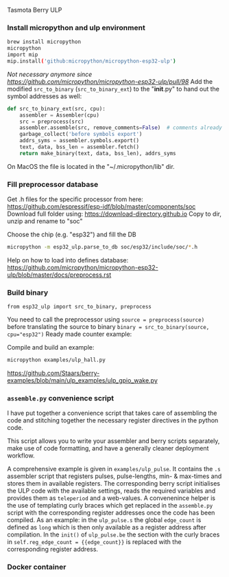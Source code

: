 Tasmota Berry ULP


### Install micropython and ulp environment
```sh
brew install micropython
micropython
import mip
mip.install('github:micropython/micropython-esp32-ulp')
```


*Not necessary anymore since https://github.com/micropython/micropython-esp32-ulp/pull/98*
Add the modified `src_to_binary` (`src_to_binary_ext`) to  the "__init__.py" to hand out the symbol addresses as well:
```python
def src_to_binary_ext(src, cpu):
    assembler = Assembler(cpu)
    src = preprocess(src)
    assembler.assemble(src, remove_comments=False)  # comments already removed by preprocessor
    garbage_collect('before symbols export')
    addrs_syms = assembler.symbols.export()
    text, data, bss_len = assembler.fetch()
    return make_binary(text, data, bss_len), addrs_syms
```

On MacOS the file is located in the "~/.micropython/lib" dir.

### Fill preprocessor database

Get .h files for the specific processor from here: https://github.com/espressif/esp-idf/blob/master/components/soc
Download full folder using: https://download-directory.github.io
Copy to dir, unzip and rename to "soc"

Choose the chip (e.g. "esp32") and fill the DB
```sh
micropython -m esp32_ulp.parse_to_db soc/esp32/include/soc/*.h
```

Help on how to load into defines database: https://github.com/micropython/micropython-esp32-ulp/blob/master/docs/preprocess.rst

### Build binary

`from esp32_ulp import src_to_binary, preprocess`

You need to call the preprocessor using `source = preprocess(source)` before translating the source to binary `binary = src_to_binary(source, cpu="esp32")`
Ready made counter example:

Compile and build an example:
```sh
micropython examples/ulp_hall.py
```

https://github.com/Staars/berry-examples/blob/main/ulp_examples/ulp_gpio_wake.py


### `assemble.py` convenience script

I have put together a convenience script that takes care of assembling the code and stitching together the necessary register directives in the python code.

This script allows you to write your assembler and berry scripts separately, make use of code formatting, and have a generally cleaner deployment workflow.

A comprehensive example is given in `examples/ulp_pulse`. It contains the `.s` assembler script that registers pulses, pulse-lengths, min- & max-times and stores them in available registers.
The corresponding berry script initialises the ULP code with the available settings, reads the required variables and provides them as `teleperiod` and a web-values.
A convenenince helper is the use of templating curly braces which get replaced in the `assemble.py` script with the corresponding register addresses once the code has been compiled. As an example: in the `ulp_pulse.s` the global `edge_count` is defined as `long` which is then only available as a register address after compilation. In the `init()` of `ulp_pulse.be` the section with the curly braces in `self.reg_edge_count = {{edge_count}}` is replaced with the corresponding register address.

### Docker container